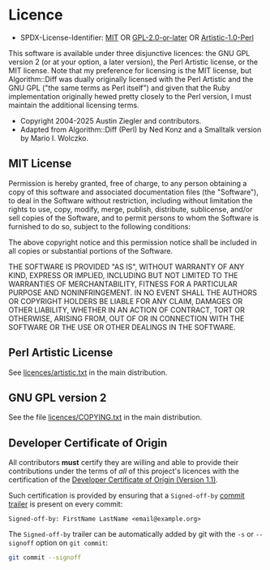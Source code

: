 # Licence

- SPDX-License-Identifier: [MIT][mit] OR [GPL-2.0-or-later][gpl2-or-later] OR
  [Artistic-1.0-Perl][artistic-perl]

This software is available under three disjunctive licences: the GNU GPL version
2 (or at your option, a later version), the Perl Artistic license, or the MIT
license. Note that my preference for licensing is the MIT license, but
Algorithm::Diff was dually originally licensed with the Perl Artistic and the
GNU GPL ("the same terms as Perl itself") and given that the Ruby implementation
originally hewed pretty closely to the Perl version, I must maintain the
additional licensing terms.

- Copyright 2004-2025 Austin Ziegler and contributors.
- Adapted from Algorithm::Diff (Perl) by Ned Konz and a Smalltalk version by
  Mario I. Wolczko.

## MIT License

Permission is hereby granted, free of charge, to any person obtaining a copy of
this software and associated documentation files (the "Software"), to deal in
the Software without restriction, including without limitation the rights to
use, copy, modify, merge, publish, distribute, sublicense, and/or sell copies of
the Software, and to permit persons to whom the Software is furnished to do so,
subject to the following conditions:

The above copyright notice and this permission notice shall be included in all
copies or substantial portions of the Software.

THE SOFTWARE IS PROVIDED "AS IS", WITHOUT WARRANTY OF ANY KIND, EXPRESS OR
IMPLIED, INCLUDING BUT NOT LIMITED TO THE WARRANTIES OF MERCHANTABILITY, FITNESS
FOR A PARTICULAR PURPOSE AND NONINFRINGEMENT. IN NO EVENT SHALL THE AUTHORS OR
COPYRIGHT HOLDERS BE LIABLE FOR ANY CLAIM, DAMAGES OR OTHER LIABILITY, WHETHER
IN AN ACTION OF CONTRACT, TORT OR OTHERWISE, ARISING FROM, OUT OF OR IN
CONNECTION WITH THE SOFTWARE OR THE USE OR OTHER DEALINGS IN THE SOFTWARE.

## Perl Artistic License

See [licences/artistic.txt](licences/artistic.txt) in the main distribution.

## GNU GPL version 2

See the file [licences/COPYING.txt](licences/COPYING.txt) in the main
distribution.

## Developer Certificate of Origin

All contributors **must** certify they are willing and able to provide their
contributions under the terms of _all_ of this project's licences with the
certification of the [Developer Certificate of Origin (Version 1.1)][dco].

Such certification is provided by ensuring that a `Signed-off-by`
[commit trailer][trailer] is present on every commit:

    Signed-off-by: FirstName LastName <email@example.org>

The `Signed-off-by` trailer can be automatically added by git with the `-s` or
`--signoff` option on `git commit`:

```sh
git commit --signoff
```

[artistic-perl]: https://spdx.org/licenses/Artistic-1.0-Perl.html
[gpl2-or-later]: https://spdx.org/licenses/GPL-2.0-or-later.html
[mit]: https://spdx.org/licenses/MIT.html
[trailer]: https://git-scm.com/docs/git-interpret-trailers
[dco]: licences/dco.txt
